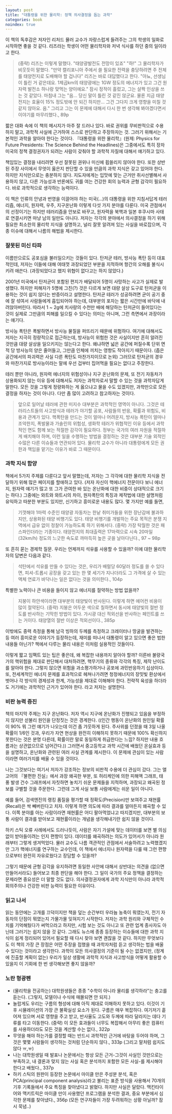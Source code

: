 ```yaml
---
layout: post
title: "대통령을 위한 물리학: 정책 의사결정을 돕는 과학"
categories: book
noindex: true
---
```


이 책의 독후감은 저자인 리처드 뮬러 교수가 자랑스럽게 들려주는 그의 학생의 일화로 시작하면 좋을 것 같다. 리즈라는 학생이 어떤 물리학자와 저녁 식사를 하던 중의 일이라고 한다.

>(중략) 리즈는 이렇게 말했다. "태양광발전도 전망이 있죠"
"하!" 그 물리학자가 비웃듯이 말했다. "만약 캘리포니아 주에서 쓸 필요한 전력을 충당하려면 주 전체를 태양전지로 도배해야 할 겁니다"
리즈는 바로 대답했다고 한다. "아뇨, 선생님이 틀린 거 같은데요. 1제곱km의 태양광에는 1GW 정도의 에너지가 있고 그건 원자력 발전소 하나랑 맞먹는 양이에요." 잠시 정적이 흘렀고, 그는 살짝 인상을 쓰는 것 같았다. 마침내 그는 "음... 당신 말이 틀린 것 같진 않군요. 물론 지금 태양전지는 효율이 15% 정도밖에 안 되긴 하지만... 그건 그다지 크게 영향을 미칠 것 같지 않아요. 음." 그리고 그는 이 문제에 대해서 다시 한 번 생각해 봐야겠다면서 이야기를 마무리했다., 89p

짧은 대화 속에 이 책의 메시지가 아주 잘 드러나 있다. 바로 권위를 무비판적으로 수용하지 말고, 과학적 사실에 근거하여 스스로 판단하고 주장하자는 것. 그러기 위해서는 기본적인 과학을 알아야 한다는 것이다. 『대통령을 위한 물리학』(원제: Physics for Future Presidents: The Science Behind the Headlines)은 그중에서도 특히 장차 미국의 정책 결정권자가 되려는 사람이 갖춰야 할 과학적 자질에 대해서 얘기하고 있다.

책임있는 결정을 내리려면 우선 잘못된 권위나 미신에 휩쓸리지 않아야 한다. 또한 상반된 주장 사이에서 무엇이 옳은지 판단할 수 있을 만큼의 과학 지식은 갖고 있어야 한다. 하지만 지식만으로는 충분하지 않다. 지도자에게는 입맛에 맞는 근거만 취사선별해서 사용하지 않고, 다른 가능성과 반론에도 귀를 여는 건강한 회의 능력과 균형 감각이 필요하다. 바로 과학적으로 생각하는 능력이다.

이 책은 인류의 안녕과 번영을 이끌어야 하는 미국(...)의 대통령을 위한 지침서답게 테러리즘, 에너지, 원자력, 우주, 지구온난화 이렇게 다섯 가지 분야를 다룬다. 미국 관점에서의 선정이기는 하지만 테러리즘을 안보로 바꾸고, 원자력을 북핵과 일본 후쿠시마 사태로 연결시키면 마냥 남의 일만도 아니다. 저자는 각각의 분야에서 의사결정을 하기 위해 필요한 최소한의 물리학 지식을 설명하고, 널리 잘못 알려져 있는 사실을 바로잡으며, 각종 이슈에 대해서 나름의 해법을 제시한다.

### 잘못된 미신 타파

이름만으로도 공포심을 불러일으키는 것들이 있다. 탄저균 테러, 방사능 폭탄 등이 대표적인데, 저자는 이들에 대해 여태껏 과장되었던 부분을 지적하며 항간의 오해를 불식시키려 애쓴다. (과장되었다고 했지 위협이 없다고는 하지 않았다.)

2001년 미국에서 탄저균이 포함된 편지가 배달되어 5명이 사망하는 사고가 실제로 발생했다. 하지만 피해자가 5명에 그친(?) 것은 다르게 보면 대량 살상 도구로 탄저균을 이용하는 것이 쉽지 않다는 반증이라고 설명한다. 탄저균 테러가 성공하려면 균이 공기 중에 잘 섞여서 사람들에게 흡입되어야 하는데, 대부분의 포자는 짧은 시간만에 바닥에 내려앉아버린다. 따라서 1 ~ 2g에 치사량의 수천만 배에 해당하는 탄저균이 들어있다는 것이 실제로 그만큼의 피해를 일으킬 수 있다는 의미는 아니며, 그런 측면에서 과장이라는 얘기다. 

방사능 폭탄은 폭발하면서 방사능 물질을 퍼뜨리기 때문에 위험하다. 여기에 대해서도 저자는 지극히 정량적으로 접근하는데, 방사능이 위험한 것은 사실이지만 흔히 알려진 것만큼 대량 살상을 일으키지는 않는다고 한다. 왜냐하면 넓은 공간에 퍼질수록 단위 면적 당 방사능의 양은 줄어들고, 그만큼 인체에 끼치는 영향도 작아지기 때문이다. (좁은 공간에서의 파괴력은 사실 다른 폭탄도 마찬가지이므로 논외) 그러므로 탄저균의 경우와 마찬가지로 방사능이라는 말에 우선 겁부터 집어먹을 필요는 없다고 주장한다.

테러 뿐만 아니라, 원자력 에너지의 위험성이나 지구 온난화의 문제, 또 전기 자동차가 상용화되지 않는 이유 등에 대해서도 저자는 과학자로서 말할 수 있는 것을 과학자답게 말한다. 모든 것을 그렇게 정량화하는 게 옳으냐고 물을 수도 있겠지만, 과학만으로 모든 결정을 하자는 것이 아니다. 다만 좀 많이 고려하고 참고하자는 것이다.

> 앞으로 일어날 테러에 관한 미지수 대부분은 과학적인 영역이 아니다. 그것은 테러리스트들의 사고방식과 테러가 야기할 공포, 사람들의 반응, 확률과 위험도, 비용과 관계가 있다. 핵폭탄을 만드는 것이 얼마나 어려운지, 방사능 폭탄이 얼마나 조악한지, 폭발물과 가솔린의 위험성, 생화학 테러가 위협적인 이유 등에서 과학적인 면도 함께 보는 적절한 감각이 필요하다. 정부는 국가의 여러 자원을 적절하게 배치해야 하며, 이런 일을 수행하는 방법을 결정하는 것은 대부분 기술 외적인 수많은 다른 이슈들과 연관되어 있다. 물리학 교수가 아니라 대통령에게 모든 권한과 책임을 맡기는 이유가 바로 그 때문이다.

### 과학 지식 함양

책에서 5가지 주제를 다룬다고 앞서 말했는데, 저자는 그 각각에 대한 물리학 지식을 전달하기 위해 많은 페이지를 할애하고 있다. (저자 자신이 핵에너지 전문이다 보니 에너지, 원자력 얘기가 많고 또 그가 관여한 바 있는 온난화에 대한 비중이 상대적으로 크기는 하다.) 그중에는 와트와 와트시의 차이, 원자폭탄의 특징과 제작법에 대한 설명처럼 유익하고 따분한 부분도 있지만, 신기하고 흥미로운 내용도 많다. 몇 가지만 예를 들면,

> 기껏해야 1마력 수준인 태양광 자동차는 한낱 취미가들을 위한 장난감에 불과하지만, 상용화된 태양 비행기도 있다. 태양 비행기를 개발하는 주요 목적은 분쟁 지역에서 급유 없이 정찰이 가능하도록 하기 위해서다. (중략) 가장 탁월한 것은 패스파인더라는 기종이다. 태양전지의 최대출력은 17마력으로 시속 20마일(32km/h) 정도의 느긋한 속도로 까마득히 높은 곳을 날아다닌다., 97 ~ 98p

또 흔히 묻는 경제학 질문. 우리는 언제까지 석유를 사용할 수 있을까? 이에 대한 물리학자의 답변은 다음과 같다. 

> 석탄에서 석유를 만들 수 있다는 것은, 우리가 배럴당 60달러 정도를 쓸 수 있다면, 피셔-트롭시 공장을 갖고 있는 한 몇 세기가 지나더라도 그 가격에 살 수 있는 액체 연료가 바닥나는 일은 없다는 것을 의미한다., 104p

특별한 노력이나 큰 비용을 들이지 않고 에너지를 절약하는 방법 없을까?

> 지붕이 하얀색이라면 대부분의 태양빛이 반사된다. 이렇게 하면 에어컨 비용이 많이 절약된다. (중략) 지붕은 어두운 색으로 칠하면서 동시에 태양빛의 절반 정도를 반사하는 기막힌 방법이 있다. 가시광 대신 적외선을 반사하는 페인트를 쓰는 거이다. 태양열의 절반 이상은 적외선이다., 385p

이밖에도 중력 측정을 통해 남극 빙하의 두께를 측정하고 크레이터나 땅굴을 발견하는 등 여러 흥미로운 이야기가 등장하는데, 재미를 떠나서 대통령이 알고 있으면 좋은 법한 내용들 아닌가? 책에서 다루는 물리 내용은 이처럼 실용적인 것들이다.

이렇게 짧고 임팩트 있는 팁은 좋은데, 왜 복잡한 내용까지 알아야 할까? 이른바 불량국가의 핵위험을 제대로 판단해서 대처하려면, 핵무기의 종류와 각각의 특징, 제작 난이도를 알아야 한다. 그렇지 않으면 위험을 과소평가하거나 공포에 과민반응하기 십상이다. 또, 전세계적인 에너지 문제를 효과적으로 헤쳐나가려면 청정에너지의 장밋빛 환상에서 벗어나 각 방식의 경제성과 한계, 가능성을  제대로 이해해야 한다. 전략적 육성을 하더라도 거기에는 과학적인 근거가 있어야 한다. 라고 저자는 설명한다. 

### 비판 능력 증진

책의 마지막 주제는 지구 온난화다. 저자 역시 지구에 온난화가 진행되고 있음을 부정하지 않지만 섣불리 원인을 단정짓는 것은 경계한다. ((인간 행동이 온난화의 원인일 확률이 90% 뭐 그런 얘기가 나오는데 이건 좀 갸웃하게 된다. 주사위를 던졌을 때 3일 나올 확률이 1/6인 것과, 우리가 자연 현상을 완전히 이해하지 못하기 때문에 100% 확신하지 못한다는 것은 분명 다른데, 확률이란 말로 동일하게 취급한다는 느낌? 하지만 내용 흐름과는 상관없으므로 넘어간다.)) 그러면서 중고등학교 과학 시간에 배웠던 온실효과 등을 설명하고, 온난화와 관련된 여러 사실 관계를 제시한다. 이 문제에 관심이 있는 사람이라면 여러가지를 배울 수 있을 것이다.

나는 그것보다는 여기서 저자가 강조하는 정보의 비판적 수용에 더 관심이 갔다. 그는 앨 고어의 『불편한 진실』에서 과장 왜곡한 부분, 또 허리케인에 의한 피해액 그래프, 태풍 발생 건수 그래프에서 자칫하면 놓치기 쉬운 문제들을 지적하며, 과장되고 왜곡된 정보를 구별할 것을 주문한다. 그런데 그게 사실 보통 사람에게는 쉬운 일이 아니다.

예를 들어, 검색엔진의 랭킹 품질을 평가할 때 정확도(Precision)만 보여주고 재현률(Recall)은 싹 빼버린다고 치자. 이렇게 하면 의도에 따라 결과를 얼마든지 왜곡할 수 있다. 이쪽 분야를 아는 사람이라면 재현률은 어디 팔아먹었냐고 따지겠지만, 대부분의 보통 사람이 결과를 받아보고 재현률이라는 개념을 생각해내기란 쉽지 않을 것이다.

하키 스틱 오류 사례에서도 드러나듯이, 사람은 자기 가설에 맞는 데이터를 보면 별 의심없이 받아들이려는 인지 편향이 있다. 데이터를 왜곡하려는 의도가 있어서가 아니라 원래부터 그렇게 생겨먹었다. 뮬러 교수도 나름 객관적인 관점에서 서술하려고 노력했겠지만 그가 핵에너지를 연구하는 교수인데, 이 책에서 에너지나 원자력을 다룰 때 그런 편향으로부터 완전히 자유로웠다고 장담할 수 있을까?

그렇기 때문에 균형 감각을 유지하려면 동일한 사안에 대해서 상반대는 의견을 (없으면 만들어서라도) 들어보고 최종 판단을 해야 한다. 그 일이 국가의 주요 정책을 결정하는 문제라면 중요성은 더 말할 것도 없다. 의사결정권자에게 과학 지식만이 아니라 과학적 회의주의나 건강한 비판 능력이 필요한 이유이다.

### 읽고 나서

읽는 동안에는 고개를 끄덕이지만 책을 덮는 순간부터 우라늄 농축이 뭐였는지, 전기 자동차의 단점이 뭐였는지 가물가물 잊혀지기 시작한다. 저자는 과학 원리와 구체적인 수치를 기억해뒀다가 써먹으라고 하지만, 시험 보는 것도 아니고 또 관련 업계 종사자도 아닌데 그러기는 쉽지 않을 것 같다. 그래도 뉴스에 종종 등장하는 이슈들에 대한 과학 지식이 쉽게 정리되어 있어서 필요할 때 다시 찾아 보면 괜찮을 것 같다. 하지만 무엇보다도 이 책의 가장 큰 장점은 어떤 주장을 접했을 때 과학자처럼 듣고 생각하는 법을 배울 수 있다는 것이라고 생각한다. 과학이 모든 의사결정의 기준이 될 수는 없겠지만, (정계에 진출할 계획이 없는) 우리가 일상 생활에 과학적 지식과 사고방식을 어떻게 활용할 수 있을지 이 기회에 한 번 생각해보면 좋지 않을까?

### 노란 형광펜

- (물리학을 전공하는) 대학원생들은 종종 "수학이 아니라 물리를 생각하라"는 충고를 듣는다. (그렇지, 모델이나 수식에 매몰되면 안 되지.)
- 놀랍게도 우리는 구름의 형성에 대해 아직 제대로 이해하지 못하고 있다. 이것이 기후 시뮬레이션의 가장 큰 불확실성 요소가 된다. 구름은 매우 복잡하다. 여기저기 흩어져 있으며 서로 영향을 주고 받고, 반사율도 고도와 두께에 따라 달라지는 데다 기류를 타고 이동한다. (중략) 이 모든 효과들이 너무도 복잡해서 아무리 좋은 컴퓨터를 사용하더라도 모든 것을 계산할 수는 없다., 322p
- 무엇을 해야 하는가를 결정할 때는 반드시 과학적인 근거에 바탕을 두어야 하며, 그것은 몇몇 사람들이 생각하는 것처럼 단순하지 않다., 333p (그리고 말처럼 쉽지도 않다 ㅠ,ㅠ)
- 나는 대학원생일 때 발표나 논문에서는 항상 모든 근거-그것이 사실인 것만으로는 부족하고, 내 결론과 맞지 않는 사실 혹은 분석까지 포함한 모든 사실-를 제시해야 한다고 배웠다., 337p
- 하키 스틱의 원판이 등장한 논문에서 마이클 만은 주성분 분석, 혹은 PCA(principal component analysis)라고 불리는 표준 방식을 사용해서 70개의 기후 기록들에서 주요 특징을 찾아냈다고 밝혔다. 하지만 사실은 달랐다. 맥킨타이어와 맥키트릭은 마이클 만이 사용했던 프로그램을 분석한 결과, 중요 부분에서 심각한 문제를 찾아냈다., 356p (모든 연구자들이 가장 두려워하는 상황 아닐까? 잠시 묵념..)